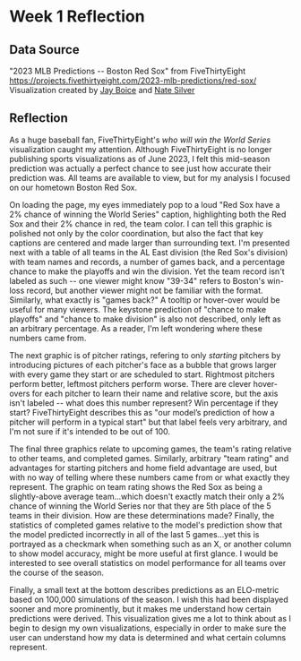 # Week 1 Reflection
## Data Source
"2023 MLB Predictions -- Boston Red Sox" from FiveThirtyEight
https://projects.fivethirtyeight.com/2023-mlb-predictions/red-sox/
Visualization created by [Jay Boice](https://fivethirtyeight.com/contributors/jay-boice/) and [Nate Silver](https://fivethirtyeight.com/contributors/nate-silver/)
## Reflection
As a huge baseball fan, FiveThirtyEight's *who will win the World Series* visualization caught my attention. Although FiveThirtyEight is no longer publishing sports visualizations as of June 2023, I felt this mid-season prediction was actually a perfect chance to see just how accurate their prediction was. All teams are available to view, but for my analysis I focused on our hometown Boston Red Sox.

On loading the page, my eyes immediately pop to a loud "Red Sox have a 2% chance of winning the World Series" caption, highlighting both the Red Sox and their 2% chance in red, the team color. I can tell this graphic is polished not only by the color coordination, but also the fact that key captions are centered and made larger than surrounding text. I'm presented next with a table of all teams in the AL East division (the Red Sox's division) with team names and records, a number of games back, and a percentage chance to make the playoffs and win the division. Yet the team record isn't labeled as such -- one viewer might know "39-34" refers to Boston's win-loss record, but another viewer might not be familiar with the format. Similarly, what exactly is "games back?" A tooltip or hover-over would be useful for many viewers. The keystone prediction of "chance to make playoffs" and "chance to make division" is also not described, only left as an arbitrary percentage. As a reader, I'm left wondering where these numbers came from.

The next graphic is of pitcher ratings, refering to only *starting* pitchers by introducing pictures of each pitcher's face as a bubble that grows larger with every game they start or are scheduled to start. Rightmost pitchers perform better, leftmost pitchers perform worse. There are clever hover-overs for each pitcher to learn their name and relative score, but the axis isn't labeled -- what does this number represent? Win percentage if they start? FiveThirtyEight describes this as "our model’s prediction of how a pitcher will perform in a typical start" but that label feels very arbitrary, and I'm not sure if it's intended to be out of 100. 

The final three graphics relate to upcoming games, the team's rating relative to other teams, and completed games. Similarly, arbitrary "team rating" and advantages for starting pitchers and home field advantage are used, but with no way of telling where these numbers came from or what exactly they represent. The graphic on team rating shows the Red Sox as being a slightly-above average team...which doesn't exactly match their only a 2% chance of winning the World Series nor that they are 5th place of the 5 teams in their division. How are these determinations made? Finally, the statistics of completed games relative to the model's prediction show that the model predicted incorrectly in all of the last 5 games...yet this is portrayed as a checkmark when something such as an X, or another column to show model accuracy, might be more useful at first glance. I would be interested to see overall statistics on model performance for all teams over the course of the season.

Finally, a small text at the bottom describes predictions as an ELO-metric based on 100,000 simulations of the season. I wish this had been displayed sooner and more prominently, but it makes me understand how certain predictions were derived. This visualization gives me a lot to think about as I begin to design my own visualizations, especially in order to make sure the user can understand how my data is determined and what certain columns represent. 


